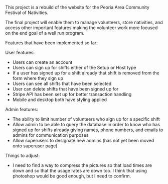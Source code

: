 This project is a rebuild of the website for the Peoria Area Community Festival of Nativities.

The final project will enable them to manage volunteers, store nativities, and access other important features making the volunteer work more focused on the end goal of a well run program.

Features that have been implemented so far:

User features:

-   Users can create an account
-   Users can sign up for shifts either of the Setup or Host type
-   If a user has signed up for a shift already that shift is removed from the form where they sign up
-   Users can see all shifts that have been selected
-   User can delete shifts that have been signed up for
-   Stripe API has been set up for better transaction handling
-   Mobile and desktop both have styling applied

Admin features:

-   The ability to limit number of volunteers who sign up for a specific shift
-   Allow admin to be able to query the database in order to know who has signed up for shifts already
    giving names, phone numbers, and emails to admins for communication purposes
-   Allow superusers to designate new admins (has not yet been moved onto superuser page)


Things to adjust:
-   I need to find a way to compress the pictures so that load times are down and so that the usage rates are down too.
    I think that using photoshop would be good enough, but I need to confirm.